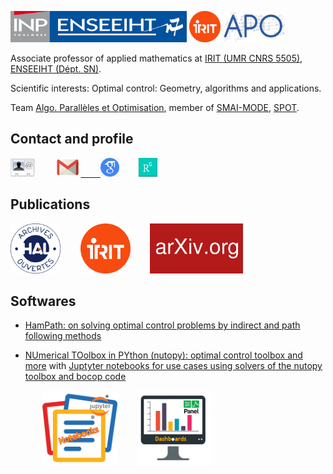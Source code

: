 <!---
ocots/ocots is a ✨ special ✨ repository because its `README.md` (this file) appears on your GitHub profile.
You can click the Preview link to take a look at your changes.
--->
[<img src="./figures/inp-enseeiht.jpg" alt="ENSEEIHT" height="50px"/>](https://www.enseeiht.fr/fr/index.html)
[<img src="./figures/logo-irit.png" alt="IRIT" height="50px"/>](https://www.irit.fr)
[<img src="./figures/logo-apo-r.jpg" alt="APO" height="50px"/>](https://www.irit.fr/departement/calcul-intensif-simulation-optimisation/equipe-apo/)


Associate professor of applied mathematics at
<a href="http://www.irit.fr/">IRIT (UMR CNRS 5505)</a>, 
<a href="http://www.enseeiht.fr/fr">ENSEEIHT (D&eacute;pt. SN)</a>.

Scientific interests: Optimal control: Geometry, algorithms and applications.

Team <a href="http://apo.enseeiht.fr/">Algo. Parall&egrave;les et Optimisation</a>,
member of
<a href="http://smai.emath.fr/spip.php?article330&lang=fr">SMAI-MODE</a>,
<a href="https://perso.math.univ-toulouse.fr/spot/">SPOT</a>.


## Contact and profile

<a href="olivier_cots.vcf"><img src="./figures/vcard_logo.jpg" HEIGHT=30px BORDER=0></a>
&nbsp;&nbsp;&nbsp;&nbsp;&nbsp;&nbsp;
<a href="mailto:olivier.cots@toulouse-inp.fr"><img src="./figures/email_logo.png" HEIGHT=30px BORDER=0>
&nbsp;&nbsp;&nbsp;&nbsp;&nbsp;&nbsp;
<a href="https://scholar.google.fr/citations?user=JVn4K6UAAAAJ&hl=fr" ><img src="./figures/logo-scholar.jpg" HEIGHT="30px" BORDER="0"></a>
 &nbsp;&nbsp;&nbsp;&nbsp;&nbsp;&nbsp;
 <a href="https://www.researchgate.net/profile/Olivier_Cots" ><img src="./figures/logo_RG.png" HEIGHT="30px" BORDER="0"></a>
## Publications

<a href="https://cv.archives-ouvertes.fr/ocots" ><img src="./figures/logo-hal.png" HEIGHT="80px" BORDER="0"></a>
&nbsp;&nbsp;&nbsp;&nbsp;&nbsp;&nbsp;
<a href="https://www.irit.fr/productions-scientifiques/publications/?code=5915&nom=Olivier%20Cots" ><img src="./figures/logo-irit.png" HEIGHT="80px" BORDER="0"></a> &nbsp;&nbsp;&nbsp;&nbsp;&nbsp;&nbsp;
<a href="https://arxiv.org/search/?searchtype8author&query=Cots%2C+O" ><img src="./figures/logo-arxiv.png" HEIGHT="80px" BORDER="0"></a>

## Softwares

* <a href="http://hampath.org">HamPath: on solving optimal control problems by indirect and path following methods</a>

* <a href="https://ct.gitlabpages.inria.fr/nutopy/">NUmerical TOolbox in PYthon (nutopy): optimal control toolbox and more</a>
with <a href="https://ct.gitlabpages.inria.fr/gallery/">Juptyter notebooks for use cases using solvers of the nutopy toolbox and bocop code</a>

&nbsp;&nbsp;&nbsp;&nbsp;&nbsp;&nbsp;&nbsp;&nbsp;&nbsp;&nbsp;&nbsp;&nbsp;
<a href="https://ct.gitlabpages.inria.fr/gallery/notebooks.html" ><img src="./figures/notebook-logo.png" width="120px"  border="0"></a>
&nbsp;&nbsp;&nbsp;&nbsp;&nbsp;&nbsp;
<a href="https://ct.gitlabpages.inria.fr/gallery/dashboards.html" ><img src="./figures/dashboard-logo.png" width="120px"  border="0"></a>